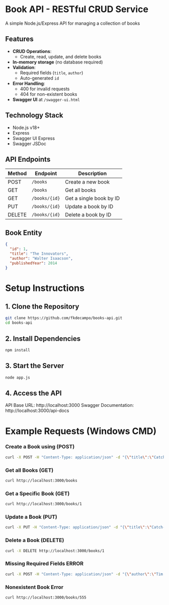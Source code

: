 # Book API - RESTful CRUD Service

A simple Node.js/Express API for managing a collection of books


## Features

- **CRUD Operations**:
  - Create, read, update, and delete books
- **In-memory storage** (no database required)
- **Validation**:
  - Required fields (`title`, `author`)
  - Auto-generated `id`
- **Error Handling**:
  - 400 for invalid requests
  - 404 for non-existent books
- **Swagger UI** at `/swagger-ui.html`


## Technology Stack

- Node.js v18+
- Express
- Swagger UI Express
- Swagger JSDoc


## API Endpoints

| Method | Endpoint       | Description                          |
|--------|----------------|--------------------------------------|
| POST   | `/books`       | Create a new book                    |
| GET    | `/books`       | Get all books                        |
| GET    | `/books/{id}`  | Get a single book by ID              |
| PUT    | `/books/{id}`  | Update a book by ID                  |
| DELETE | `/books/{id}`  | Delete a book by ID                  |

## Book Entity

```json
{
  "id": 1,
  "title": "The Innovators",
  "author": "Walter Isaacson",
  "publishedYear": 2014
}
```

# Setup Instructions

## 1. Clone the Repository
```bash
git clone https://github.com/fkdecampo/books-api.git
cd books-api
```

## 2. Install Dependencies
```bash
npm install
```

## 3. Start the Server
```bash
node app.js
```

## 4. Access the API
API Base URL: http://localhost:3000
Swagger Documentation: http://localhost:3000/api-docs  

# Example Requests (Windows CMD)

### Create a Book using (POST)
```bash
curl -X POST -H "Content-Type: application/json" -d "{\"title\":\"Catch-22\",\"author\":\"Joseph Heller\",\"publishedYear\":1961}" http://localhost:3000/books
```

### Get all Books (GET)
```bash
curl http://localhost:3000/books
```

### Get a Specific Book (GET)
```bash
curl http://localhost:3000/books/1
```

### Update a Book (PUT)
```bash
curl -X PUT -H "Content-Type: application/json" -d "{\"title\":\"Catch-22 (50th Anniversary Edition)\",\"author\":\"Joseph Heller\"}" http://localhost:3000/books/1
```
### Delete a Book (DELETE)
```bash
curl -X DELETE http://localhost:3000/books/1
```
### Missing Required Fields ERROR
```bash
curl -X POST -H "Content-Type: application/json" -d "{\"author\":\"Tim Winton\"}" http://localhost:3000/books
```
### Nonexistent Book Error
```bash
curl http://localhost:3000/books/555
```
